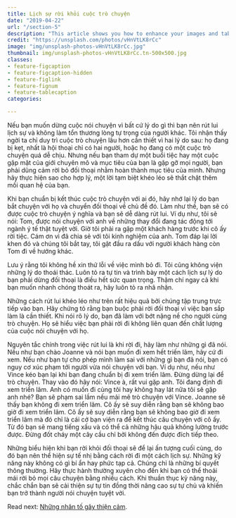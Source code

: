 ```yaml
---
title: Lịch sự rời khỏi cuộc trò chuyện
date: "2019-04-22"
url: "/section-5"
description: "This article shows you how to enhance your images and tables with features such as captions and alternative stylings."
credit: "https://unsplash.com/photos/vHnVtLK8rCc"
image: "img/unsplash-photos-vHnVtLK8rCc.jpg"
thumbnail: img/unsplash-photos-vHnVtLK8rCc.tn-500x500.jpg
classes:
- feature-figcaption
- feature-figcaption-hidden
- feature-figlink
- feature-fignum
- feature-tablecaption
categories:

---
```

Nếu bạn muốn dừng cuộc nói chuyện vì bất cứ lý do gì thì bạn nên rút lui lịch sự và không làm tổn thương lòng tự trọng của người khác. Tôi nhận thấy ngời ta chỉ duy trì cuộc trò chuyện lâu hơn cần thiết vì hai lý do sau: họ đang bị kẹt, nhất là hội thoại chỉ có hai người, hoặc họ đang có một cuộc trò chuyện quá dễ chịu. Nhưng nếu bạn tham dự một buổi tiệc hay một cuộc gặp mặt của giới chuyên mô và mục tiêu của bạn là gặp gỡ mọi người, bạn phải dũng cảm rời bỏ đối thoại nhằm hoàn thành mục tiêu của mình. Nhưng hãy thực hiện sao cho hợp lý, một lời tạm biệt khéo léo sẽ thắt chặt thêm mối quan hệ của bạn.

Khi bạn chuẩn bị kết thúc cuộc trò chuyện với ai đó, hãy nhớ lại lý do bạn bắt chuyện với họ và chuyển đối thoại về chủ đề đó. Làm như thế, bạn sẽ có được cuộc trò chuyện ý nghĩa và bạn sẽ dễ dàng rút lui. Ví dụ như, tôi sẽ nói: Tom, được nói chuyện với anh về những thay đổi đang tác động tới ngành ý tế thật tuyệt vời. Giờ tôi phải ra gặp một khách hàng trước khi cô ấy rời tiệc. Cám ơn vì đã chia sẻ với tôi kinh nghiệm của anh. Tom đáp lại lời khen đó và chúng tôi bắt tay, tôi gật đầu ra dấu với người khách hàng còn Tom đi về hướng khác.

Lưu ý rằng tôi không hề xin thứ lỗi về việc mình bỏ đi. Tôi cũng không viện những lý do thoái thác. Luôn tỏ ra tự tin và trình bày một cách lịch sự lý do bạn phải dừng đối thoại là điều hết sức quan trọng. Thậm chí ngay cả khi bạn muốn nhanh chóng thoát ra, hãy luôn tỏ ra nhã nhặn.

Những cách rút lui khéo léo như trên rất hiệu quả bởi chúng tập trung trực tiếp vào bạn. Hãy chứng tỏ rằng bạn buộc phải rời đối thoại vì việc bạn sắp làm là cần thiết. Khi nói rõ lý do, bạn đã làm với bớt nặng nề cho người cùng trò chuyện. Họ sẽ hiểu việc bạn phải rời đi không liên quan đến chất lượng của cuộc nói chuyện với họ.

Nguyên tắc chính trong việc rút lui là khi rời đi, hãy làm như những gì đã nói. Nếu như bạn chào Joanne và nói bạn muốn đi xem hết triến lãm, hãy cứ đi xem. Nếu như bạn tự cho phép mình làm sai với những gì bạn đã nói, bạn có nguy cơ xúc phạm tới người vừa nói chuyện với bạn. Ví dụ như, nếu như Vince kéo bạn lại khi bạn đang chuẩn bị đi xem triển lãm. Đừng dừng lại để trò chuyện. Thay vào đó hãy nói: Vince à, rất vui gặp anh. Tôi đang định đi xem triển lãm. Anh có muốn đi cùng tôi hay không hay lát nữa tôi sẽ gặp anh nhé? Bạn sẽ phạm sai lầm nếu mải mê trò chuyện với Vince. Joanne sẽ thấy bạn không đi xem triển lãm. Cô ấy sẽ suy diễn rằng bạn sẽ không bao giờ đi xem triển lãm. Cô ấy sẽ suy diễn rằng bạn sẽ không bao giờ đi xem triển lãm mà đó chỉ là cái cớ bạn viện ra để kết thúc câu chuyện với cô ấy. Từ đó bạn sẽ mang tiếng xấu và có thể cả những hậu quả không lường trước được. Đừng đốt cháy một cây cầu chỉ bởi không đến được đích tiếp theo.

Những biểu hiện khi bạn rời khỏi đối thoại sẽ để lại ấn tượng cuối cùng, do đó bạn nên thể hiện sự tế nhị bằng cách rời đi một cách lịch sự. Những kỹ năng này không có gì bí ẩn hay phức tạp cả. Chúng chỉ là những bí quyết thông thường. Hãy thực hành thường xuyên cho đến khi bạn có thể thoải mái rời bỏ mọi câu chuyện bằng nhiều cách. Khi thuần thục kỹ năng này, chắc chắn bạn sẽ cải thiện sự tự tin đồng thời nâng cao sự tự chủ và khiến bạn trở thành người nói chuyện tuyệt vời.

Read next: [Những nhân tố gây thiện cảm](/section-6).
